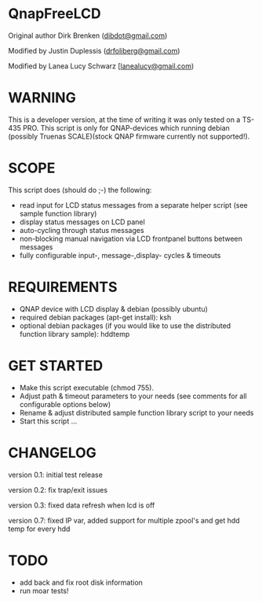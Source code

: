 QnapFreeLCD
===========
Original author Dirk Brenken (dibdot@gmail.com)

Modified by Justin Duplessis (drfoliberg@gmail.com)

Modified by Lanea Lucy Schwarz [lanealucy@gmail.com)

WARNING
========
This is a developer version, at the time of writing it was only tested on a TS-435 PRO.
This script is only for QNAP-devices which running debian (possibly Truenas SCALE)(stock QNAP firmware currently not supported!).

SCOPE
======
This script does (should do ;-) the following:
- read input for LCD status messages from a separate helper script (see sample function library)
- display status messages on LCD panel
- auto-cycling through status messages
- non-blocking manual navigation via LCD frontpanel buttons between messages
- fully configurable input-, message-,display- cycles & timeouts

REQUIREMENTS
=============
- QNAP device with LCD display & debian (possibly ubuntu)
- required debian packages (apt-get install): ksh
- optional debian packages (if you would like to use the distributed function library sample): hddtemp

GET STARTED
============
- Make this script executable (chmod 755).
- Adjust path & timeout parameters to your needs (see comments for all configurable options below)
- Rename & adjust distributed sample function library script to your needs
- Start this script ...

CHANGELOG
==========
version 0.1: initial test release

version 0.2: fix trap/exit issues

version 0.3: fixed data refresh when lcd is off

version 0.7:  fixed IP var, added support for multiple zpool's and get hdd temp for every hdd

TODO
=====
- add back and fix root disk information
- run moar tests!

